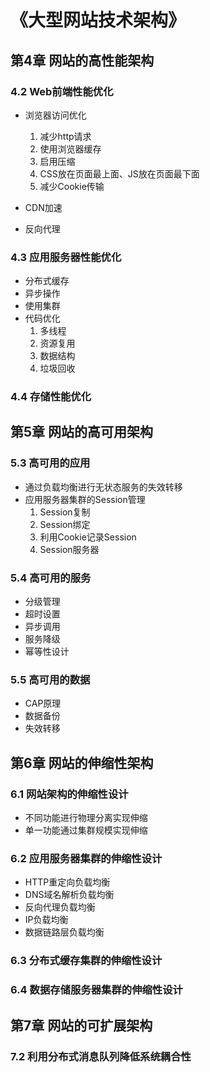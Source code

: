 # 《大型网站技术架构》
## 第4章 网站的高性能架构
### 4.2 Web前端性能优化
- 浏览器访问优化 
	1. 减少http请求
	2. 使用浏览器缓存
	3. 启用压缩
	4. CSS放在页面最上面、JS放在页面最下面
	5. 减少Cookie传输

- CDN加速
- 反向代理
### 4.3 应用服务器性能优化
- 分布式缓存
- 异步操作
- 使用集群
- 代码优化
	1. 多线程
	2. 资源复用
	3. 数据结构
	4. 垃圾回收

### 4.4 存储性能优化


## 第5章 网站的高可用架构
### 5.3 高可用的应用
- 通过负载均衡进行无状态服务的失效转移
- 应用服务器集群的Session管理
	1. Session复制
	2. Session绑定
	3. 利用Cookie记录Session
	4. Session服务器

### 5.4 高可用的服务
- 分级管理
- 超时设置
- 异步调用
- 服务降级
- 幂等性设计

### 5.5 高可用的数据
- CAP原理
- 数据备份
- 失效转移


## 第6章 网站的伸缩性架构
### 6.1 网站架构的伸缩性设计
- 不同功能进行物理分离实现伸缩
- 单一功能通过集群规模实现伸缩

### 6.2 应用服务器集群的伸缩性设计
- HTTP重定向负载均衡
- DNS域名解析负载均衡
- 反向代理负载均衡
- IP负载均衡
- 数据链路层负载均衡

### 6.3 分布式缓存集群的伸缩性设计

### 6.4 数据存储服务器集群的伸缩性设计


## 第7章 网站的可扩展架构
### 7.2 利用分布式消息队列降低系统耦合性
